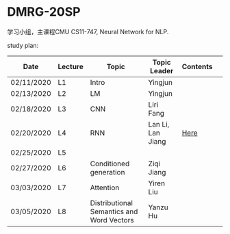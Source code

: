 # DMRG-20SP
学习小组，主课程CMU CS11-747, Neural Network for NLP.

study plan:


| Date       | Lecture | Topic | Topic Leader      | Contents |   |
|------------|---------|-------|-------------------|----------|---|
| 02/11/2020 |    L1   | Intro | Yingjun           |          |   |
| 02/13/2020 |    L2   | LM    | Yingjun           |          |   |
| 02/18/2020 |    L3   | CNN   | Liri Fang         |          |   |
| 02/20/2020 |    L4   | RNN   | Lan Li, Lan Jiang | [Here](https://github.com/uiuc-dm-group/DMRG-20SP/tree/master/l4) |   |
| 02/25/2020 |    L5   |       |            |          |   |
| 02/27/2020 |    L6   | Conditioned generation | Ziqi Jiang |          |   |
| 03/03/2020 |    L7   | Attention | Yiren Liu |          |   |
| 03/05/2020 |    L8   | Distributional Semantics and Word Vectors  | Yanzu Hu |          |   |
